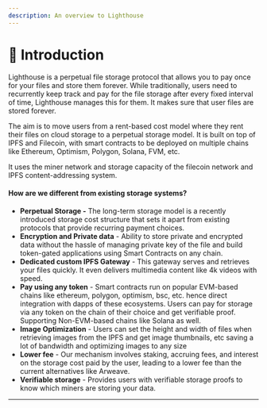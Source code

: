 ```yaml
---
description: An overview to Lighthouse
---
```


# 👋 Introduction

Lighthouse is a perpetual file storage protocol that allows you to pay once for your files and store them forever. While traditionally, users need to recurrently keep track and pay for the file storage after every fixed interval of time, Lighthouse manages this for them. It makes sure that user files are stored forever.

The aim is to move users from a rent-based cost model where they rent their files on cloud storage to a perpetual storage model. It is built on top of IPFS and Filecoin, with smart contracts to be deployed on multiple chains like Ethereum, Optimism, Polygon, Solana, FVM, etc.

It uses the miner network and storage capacity of the filecoin network and IPFS content-addressing system.

#### How are we different from existing storage systems? <a href="#docs-internal-guid-b71b2036-7fff-9a19-aed9-151d92819f81" id="docs-internal-guid-b71b2036-7fff-9a19-aed9-151d92819f81"></a>

* **Perpetual Storage -** The long-term storage model is a recently introduced storage cost structure that sets it apart from existing protocols that provide recurring payment choices.
* **Encryption and Private data** - Ability to store private and encrypted data without the hassle of managing private key of the file and build token-gated applications using Smart Contracts on any chain.
* **Dedicated custom IPFS Gateway** - This gateway serves and retrieves your files quickly. It even delivers multimedia content like 4k videos with speed.
* **Pay using any token** - Smart contracts run on popular EVM-based chains like ethereum, polygon, optimism, bsc, etc. hence direct integration with dapps of these ecosystems. Users can pay for storage via any token on the chain of their choice and get verifiable proof. Supporting Non-EVM-based chains like Solana as well.
* **Image Optimization** - Users can set the height and width of files when retrieving images from the IPFS and get image thumbnails, etc saving a lot of bandwidth and optimizing images to any size
* **Lower fee** - Our mechanism involves staking, accruing fees, and interest on the storage cost paid by the user, leading to a lower fee than the current alternatives like Arweave.
* **Verifiable storage** - Provides users with verifiable storage proofs to know which miners are storing your data.

****
